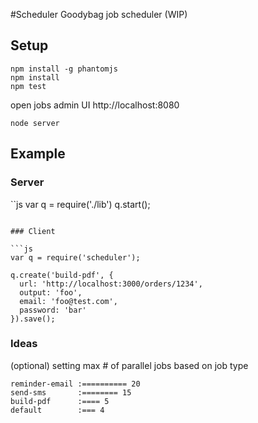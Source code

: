 #Scheduler
Goodybag job scheduler (WIP)

## Setup

```
npm install -g phantomjs
npm install
npm test
```

open jobs admin UI http://localhost:8080

```
node server
```

## Example

### Server

``js
var q = require('./lib')
q.start();
```

### Client

```js
var q = require('scheduler');

q.create('build-pdf', {
  url: 'http://localhost:3000/orders/1234',
  output: 'foo',
  email: 'foo@test.com',
  password: 'bar'
}).save();
```


### Ideas

(optional) setting max # of parallel jobs based on job type

```
reminder-email :========== 20
send-sms       :======== 15
build-pdf      :==== 5
default        :=== 4
```
